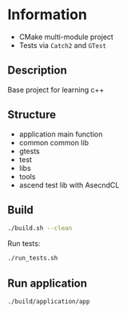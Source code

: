 # Information
- CMake multi-module project
- Tests via `Catch2` and `GTest`

## Description 
Base project for learning c++

## Structure
- application
  main function
- common
  common lib
- gtests
- test
- libs
- tools
- ascend
  test lib with AsecndCL

## Build
```bash
./build.sh --clean
```

Run tests:
```bash
./run_tests.sh
```

## Run application

```bash
./build/application/app
```